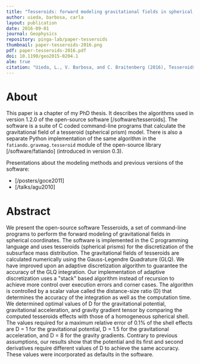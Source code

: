 ```yaml
---
title: "Tesseroids: forward modeling gravitational fields in spherical coordinates"
author: uieda, barbosa, carla
layout: publication
date: 2016-09-01
journal: Geophysics
repository: pinga-lab/paper-tesseroids
thumbnail: paper-tesseroids-2016.png
pdf: paper-tesseroids-2016.pdf
doi: 10.1190/geo2015-0204.1
alm: true
citation: "Uieda, L., V. Barbosa, and C. Braitenberg (2016), Tesseroids: Forward-modeling gravitational fields in spherical coordinates, GEOPHYSICS, F41–F48, doi:10.1190/geo2015-0204.1."
---
```


# About

This paper is a chapter of my PhD thesis.
It describes the algorithms used in version 1.2.0 of the open-source
software [/software/tesseroids].
The software is a suite of C coded command-line programs that calculate the
gravitational field of a tesseroid (spherical prism) model.
There is also a separate Python implementation of the same algorithm in the
`fatiando.gravmag.tesseroid` module of the open-source library
[/software/fatiando] (introduced in version 0.3).

Presentations about the modeling methods and previous versions of the software:

* [/posters/goce2011]
* [/talks/agu2010]


# Abstract

We present the open-source software Tesseroids, a set of command-line programs
to perform the forward modeling of gravitational fields in spherical
coordinates.  The software is implemented in the C programming language and
uses tesseroids (spherical prisms) for the discretization of the subsurface
mass distribution.  The gravitational fields of tesseroids are calculated
numerically using the Gauss-Legendre Quadrature (GLQ).  We have improved upon
an adaptive discretization algorithm to guarantee the accuracy of the GLQ
integration.  Our implementation of adaptive discretization uses a "stack"
based algorithm instead of recursion to achieve more control over execution
errors and corner cases.  The algorithm is controlled by a scalar value called
the distance-size ratio (D) that determines the accuracy of the integration as
well as the computation time.  We determined optimal values of D for the
gravitational potential, gravitational acceleration, and gravity gradient
tensor by comparing the computed tesseroids effects with those of a homogeneous
spherical shell.  The values required for a maximum relative error of 0.1% of
the shell effects are D = 1 for the gravitational potential, D = 1.5 for the
gravitational acceleration, and D = 8 for the gravity gradients.  Contrary to
previous assumptions, our results show that the potential and its first and
second derivatives require different values of D to achieve the same accuracy.
These values were incorporated as defaults in the software.
